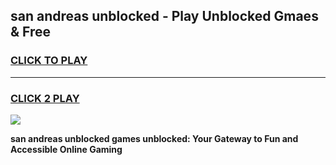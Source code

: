 
## san andreas unblocked - Play Unblocked Gmaes & Free
<h3>
<a href="https://news.freeplayer.one?title=san_andreas_unblocked&ref=16F">CLICK TO PLAY</a></h3>
<hr>

<h3>
<a href="https://news.freeplayer.one?title=san_andreas_unblocked&ref=16F">CLICK 2 PLAY</a>
  
</h3>

<a href="https://news.freeplayer.one?title=san_andreas_unblocked&ref=16F/"><img src="https://clearcache.store/games.png"></a>


**san andreas unblocked games unblocked: Your Gateway to Fun and Accessible Online Gaming**
